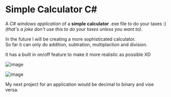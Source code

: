 # Simple Calculator C#
A *C# windows application* of a **simple calculator** .exe file to do your taxes :)  
*(that's a joke don't use this to do your taxes unless you want to)*.  
  
In the future I will be creating a more sophisticated calculator.\
So far it can only do addition, subtration, multiplaction and division.  

It has a built in on/off feature to make it more realistic as possible XD

![image](https://user-images.githubusercontent.com/74930417/111020650-22a81400-838d-11eb-8d62-af12a1058ef6.png)

![image](https://user-images.githubusercontent.com/74930417/111020656-2b004f00-838d-11eb-91c8-72f2e3daa892.png)

My next project for an application would be decimal to binary and vise versa.

